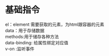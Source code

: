 # 基础指令

el：element 需要获取的元素，为html跟容器的元素  
data：用于存储数据  
methods:用于储存各种方法  
data-binding: 给属性绑定对应值  
v-on :监听事件  
